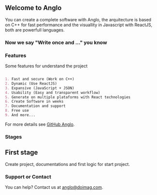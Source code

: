 ## Welcome to Anglo

You can create a complete software with Anglo, the arquitecture is based on C++ for fast performance and the visuallity in Javascript with ReactJS, both are powerfull languages. 

### Now we say "Write once and ..." you know

### Features

Some features for understand the project

```markdown

1. Fast and secure (Work on C++)
2. Dynamic (Use ReactJS)
3. Expansive (JavaScript + JSON)
4. Usability (Easy and transparent workflow)
5. Generate on multiple plataforms with React technologies
6. Create Software in weeks
7. Documentation and support
8. Free use
9. And more...

```

For more details see [GitHub Anglo](https://doimag.github.com/anglo/).

### Stages

## First stage

Create project, documentations and first logic for start project.

### Support or Contact

You can help? Contact us at anglo@doimag.com.
